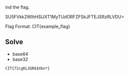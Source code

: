 
ind the flag.

SU5FVkk2WlhHSlJXT1MyTUdORFZFSkJFTEJSRzRLVDU=

Flag Format: CIT{example_flag}



## Solve

- base64
- base32

```
CIT{72cgKL3GR$$Xbn*}
```